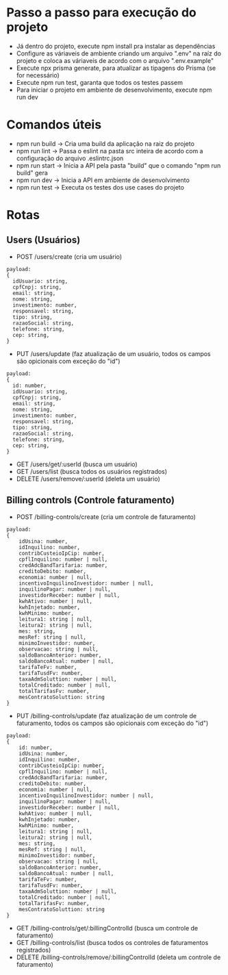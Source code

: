 # Passo a passo para execução do projeto
- Já dentro do projeto, execute npm install pra instalar as dependências
- Configure as váriaveis de ambiente criando um arquivo ".env" na raíz do projeto e coloca as váriaveis de acordo com o arquivo ".env.example"
- Execute npx prisma generate, para atualizar as tipagens do Prisma (se for necessário)
- Execute npm run test, garanta que todos os testes passem
- Para iniciar o projeto em ambiente de desenvolvimento, execute npm run dev

# Comandos úteis
- npm run build -> Cria uma build da aplicação na raiz do projeto
- npm run lint -> Passa o eslint na pasta src inteira de acordo com a configuração do arquivo .eslintrc.json
- npm run start -> Inicia a API pela pasta "build" que o comando "npm run build" gera
- npm run dev -> Inicia a API em ambiente de desenvolvimento
- npm run test -> Executa os testes dos use cases do projeto

# Rotas
## Users (Usuários)
- POST /users/create (cria um usuário)
```
payload:
{
  idUsuario: string,
  cpfCnpj: string,
  email: string,
  nome: string,
  investimento: number,
  responsavel: string,
  tipo: string,
  razaoSocial: string,
  telefone: string,
  cep: string,
}
```
- PUT /users/update (faz atualização de um usuário, todos os campos são opicionais com exceção do "id")
```
payload:
{
  id: number,
  idUsuario: string,
  cpfCnpj: string,
  email: string,
  nome: string,
  investimento: number,
  responsavel: string,
  tipo: string,
  razaoSocial: string,
  telefone: string,
  cep: string,
}
```
- GET /users/get/:userId (busca um usuário)
- GET /users/list (busca todos os usuários registrados)
- DELETE /users/remove/:userId (deleta um usuário)

## Billing controls (Controle faturamento)
- POST /billing-controls/create (cria um controle de faturamento)
```
payload:
{
    idUsina: number,
    idInquilino: number,
    contribCusteioIpCip: number,
    cpflInquilino: number | null,
    credAdcBandTarifaria: number,
    creditoDebito: number,
    economia: number | null,
    incentivoInquilinoInvestidor: number | null,
    inquilinoPagar: number | null,
    investidorReceber: number | null,
    kwhAtivo: number | null,
    kwhInjetado: number,
    kwhMinimo: number,
    leitura1: string | null,
    leitura2: string | null,
    mes: string,
    mesRef: string | null,
    minimoInvestidor: number,
    observacao: string | null,
    saldoBancoAnterior: number,
    saldoBancoAtual: number | null,
    tarifaTeFv: number,
    tarifaTusdFv: number,
    taxaAdmSoluttion: number | null,
    totalCreditado: number | null,
    totalTarifasFv: number,
    mesContratoSoluttion: string
}
```
- PUT /billing-controls/update (faz atualização de um controle de faturamento, todos os campos são opicionais com exceção do "id")
```
payload:
{
    id: number,
    idUsina: number,
    idInquilino: number,
    contribCusteioIpCip: number,
    cpflInquilino: number | null,
    credAdcBandTarifaria: number,
    creditoDebito: number,
    economia: number | null,
    incentivoInquilinoInvestidor: number | null,
    inquilinoPagar: number | null,
    investidorReceber: number | null,
    kwhAtivo: number | null,
    kwhInjetado: number,
    kwhMinimo: number,
    leitura1: string | null,
    leitura2: string | null,
    mes: string,
    mesRef: string | null,
    minimoInvestidor: number,
    observacao: string | null,
    saldoBancoAnterior: number,
    saldoBancoAtual: number | null,
    tarifaTeFv: number,
    tarifaTusdFv: number,
    taxaAdmSoluttion: number | null,
    totalCreditado: number | null,
    totalTarifasFv: number,
    mesContratoSoluttion: string
}
```
- GET /billing-controls/get/:billingControlId (busca um controle de faturamento)
- GET /billing-controls/list (busca todos os controles de faturamentos registrados)
- DELETE /billing-controls/remove/:billingControlId (deleta um controle de faturamento)

